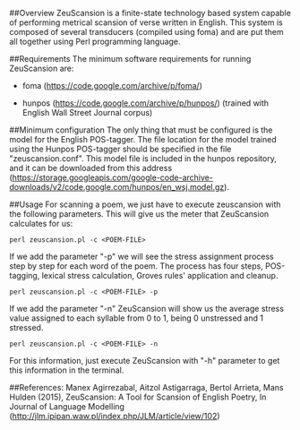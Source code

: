 ##Overview
ZeuScansion is a finite-state technology based system capable of performing metrical scansion of verse written in English. This system is composed of several transducers (compiled using foma) and are put them all together using Perl programming language.

##Requirements
The minimum software requirements for running ZeuScansion are:

  * foma (https://code.google.com/archive/p/foma/)

  * hunpos (https://code.google.com/archive/p/hunpos/) (trained with English Wall Street Journal corpus)
  
##Minimum configuration
The only thing that must be configured is the model for the English POS-tagger. The file location for the model trained using the Hunpos POS-tagger should be specified in the file "zeuscansion.conf". This model file is included in the hunpos repository, and it can be downloaded from this address (https://storage.googleapis.com/google-code-archive-downloads/v2/code.google.com/hunpos/en_wsj.model.gz).

##Usage
For scanning a poem, we just have to execute zeuscansion with the following parameters. This will give us the meter that ZeuScansion calculates for us:

    perl zeuscansion.pl -c <POEM-FILE>

If we add the parameter "-p" we will see the stress assignment process step by step for each word of the poem. The process has four steps, POS-tagging, lexical stress calculation, Groves rules' application and cleanup.

    perl zeuscansion.pl -c <POEM-FILE> -p

If we add the parameter "-n" ZeuScansion will show us the average stress value assigned to each syllable from 0 to 1, being 0 unstressed and 1 stressed.

    perl zeuscansion.pl -c <POEM-FILE> -n
 
 For this information, just execute ZeuScansion with "-h" parameter to get this information in the terminal.
 
##References:
Manex Agirrezabal, Aitzol Astigarraga, Bertol Arrieta, Mans Hulden (2015), ZeuScansion: A Tool for Scansion of English Poetry, In Journal of Language Modelling (http://jlm.ipipan.waw.pl/index.php/JLM/article/view/102)
